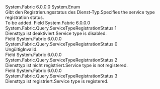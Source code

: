 <Type Name="ServiceTypeRegistrationStatus" FullName="System.Fabric.Query.ServiceTypeRegistrationStatus">
  <TypeSignature Language="C#" Value="public enum ServiceTypeRegistrationStatus" />
  <TypeSignature Language="ILAsm" Value=".class public auto ansi sealed ServiceTypeRegistrationStatus extends System.Enum" />
  <TypeSignature Language="DocId" Value="T:System.Fabric.Query.ServiceTypeRegistrationStatus" />
  <TypeSignature Language="VB.NET" Value="Public Enum ServiceTypeRegistrationStatus" />
  <TypeSignature Language="F#" Value="type ServiceTypeRegistrationStatus = " />
  <AssemblyInfo>
    <AssemblyName>System.Fabric</AssemblyName>
    <AssemblyVersion>6.0.0.0</AssemblyVersion>
  </AssemblyInfo>
  <Base>
    <BaseTypeName>System.Enum</BaseTypeName>
  </Base>
  <Docs>
    <summary>
      <para><span data-ttu-id="204ff-101">Gibt den Registrierungsstatus des Dienst-Typ.</span><span class="sxs-lookup"><span data-stu-id="204ff-101">Specifies the service type registration status.</span></span></para>
    </summary>
    <remarks>To be added.</remarks>
  </Docs>
  <Members>
    <Member MemberName="Disabled">
      <MemberSignature Language="C#" Value="Disabled" />
      <MemberSignature Language="ILAsm" Value=".field public static literal valuetype System.Fabric.Query.ServiceTypeRegistrationStatus Disabled = int32(1)" />
      <MemberSignature Language="DocId" Value="F:System.Fabric.Query.ServiceTypeRegistrationStatus.Disabled" />
      <MemberSignature Language="VB.NET" Value="Disabled" />
      <MemberSignature Language="F#" Value="Disabled = 1" Usage="System.Fabric.Query.ServiceTypeRegistrationStatus.Disabled" />
      <MemberType>Field</MemberType>
      <AssemblyInfo>
        <AssemblyName>System.Fabric</AssemblyName>
        <AssemblyVersion>6.0.0.0</AssemblyVersion>
      </AssemblyInfo>
      <ReturnValue>
        <ReturnType>System.Fabric.Query.ServiceTypeRegistrationStatus</ReturnType>
      </ReturnValue>
      <MemberValue>1</MemberValue>
      <Docs>
        <summary>
          <para><span data-ttu-id="204ff-102">Diensttyp ist deaktiviert.</span><span class="sxs-lookup"><span data-stu-id="204ff-102">Service type is disabled.</span></span></para>
        </summary>
      </Docs>
    </Member>
    <Member MemberName="Invalid">
      <MemberSignature Language="C#" Value="Invalid" />
      <MemberSignature Language="ILAsm" Value=".field public static literal valuetype System.Fabric.Query.ServiceTypeRegistrationStatus Invalid = int32(0)" />
      <MemberSignature Language="DocId" Value="F:System.Fabric.Query.ServiceTypeRegistrationStatus.Invalid" />
      <MemberSignature Language="VB.NET" Value="Invalid" />
      <MemberSignature Language="F#" Value="Invalid = 0" Usage="System.Fabric.Query.ServiceTypeRegistrationStatus.Invalid" />
      <MemberType>Field</MemberType>
      <AssemblyInfo>
        <AssemblyName>System.Fabric</AssemblyName>
        <AssemblyVersion>6.0.0.0</AssemblyVersion>
      </AssemblyInfo>
      <ReturnValue>
        <ReturnType>System.Fabric.Query.ServiceTypeRegistrationStatus</ReturnType>
      </ReturnValue>
      <MemberValue>0</MemberValue>
      <Docs>
        <summary>
          <para><span data-ttu-id="204ff-103">Ungültig</span><span class="sxs-lookup"><span data-stu-id="204ff-103">Invalid.</span></span></para>
        </summary>
      </Docs>
    </Member>
    <Member MemberName="NotRegistered">
      <MemberSignature Language="C#" Value="NotRegistered" />
      <MemberSignature Language="ILAsm" Value=".field public static literal valuetype System.Fabric.Query.ServiceTypeRegistrationStatus NotRegistered = int32(2)" />
      <MemberSignature Language="DocId" Value="F:System.Fabric.Query.ServiceTypeRegistrationStatus.NotRegistered" />
      <MemberSignature Language="VB.NET" Value="NotRegistered" />
      <MemberSignature Language="F#" Value="NotRegistered = 2" Usage="System.Fabric.Query.ServiceTypeRegistrationStatus.NotRegistered" />
      <MemberType>Field</MemberType>
      <AssemblyInfo>
        <AssemblyName>System.Fabric</AssemblyName>
        <AssemblyVersion>6.0.0.0</AssemblyVersion>
      </AssemblyInfo>
      <ReturnValue>
        <ReturnType>System.Fabric.Query.ServiceTypeRegistrationStatus</ReturnType>
      </ReturnValue>
      <MemberValue>2</MemberValue>
      <Docs>
        <summary>
          <para><span data-ttu-id="204ff-104">Diensttyp ist nicht registriert.</span><span class="sxs-lookup"><span data-stu-id="204ff-104">Service type is not registered.</span></span></para>
        </summary>
      </Docs>
    </Member>
    <Member MemberName="Registered">
      <MemberSignature Language="C#" Value="Registered" />
      <MemberSignature Language="ILAsm" Value=".field public static literal valuetype System.Fabric.Query.ServiceTypeRegistrationStatus Registered = int32(3)" />
      <MemberSignature Language="DocId" Value="F:System.Fabric.Query.ServiceTypeRegistrationStatus.Registered" />
      <MemberSignature Language="VB.NET" Value="Registered" />
      <MemberSignature Language="F#" Value="Registered = 3" Usage="System.Fabric.Query.ServiceTypeRegistrationStatus.Registered" />
      <MemberType>Field</MemberType>
      <AssemblyInfo>
        <AssemblyName>System.Fabric</AssemblyName>
        <AssemblyVersion>6.0.0.0</AssemblyVersion>
      </AssemblyInfo>
      <ReturnValue>
        <ReturnType>System.Fabric.Query.ServiceTypeRegistrationStatus</ReturnType>
      </ReturnValue>
      <MemberValue>3</MemberValue>
      <Docs>
        <summary>
          <para><span data-ttu-id="204ff-105">Diensttyp ist registriert.</span><span class="sxs-lookup"><span data-stu-id="204ff-105">Service type is registered.</span></span></para>
        </summary>
      </Docs>
    </Member>
  </Members>
</Type>